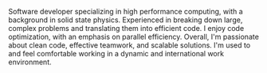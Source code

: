 Software developer specializing in high performance computing, with a background in solid state physics. Experienced in breaking down large, complex problems and translating them into efficient code. I enjoy code optimization, with an emphasis on parallel efficiency. Overall, I'm passionate about clean code, effective teamwork, and scalable solutions. I'm used to and feel comfortable working in a dynamic and international work environment.
